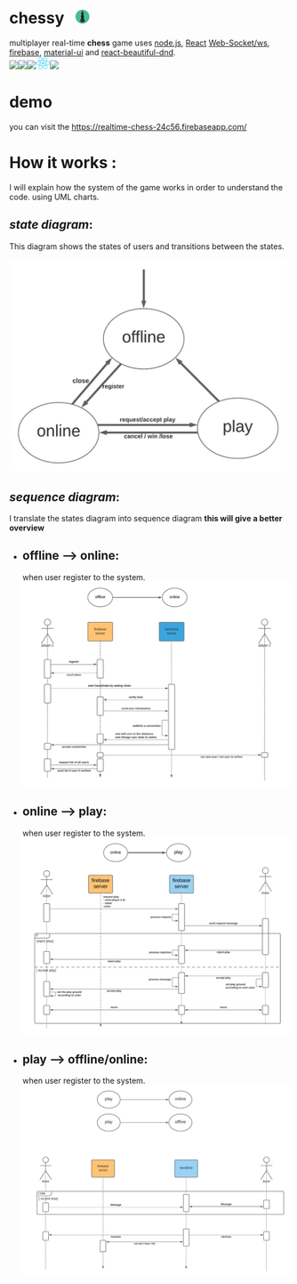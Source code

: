 # **chessy** &nbsp; <img src="./docs/chess.png" width="25px">

multiplayer real-time **chess** game uses [node.js](https://nodejs.org/en/), [React](https://reactjs.org/) [Web-Socket/ws](https://github.com/websockets/ws), [firebase](https://firebase.google.com/), [material-ui](https://material-ui.com/) and [react-beautiful-dnd](https://github.com/atlassian/react-beautiful-dnd).<br> 
<img src="https://cdn2.iconfinder.com/data/icons/nodejs-1/512/nodejs-512.png" width="25px"><img src="https://pics.freeicons.io/uploads/icons/png/6158480871552037069-512.png" width="25px"><img src="https://www.gstatic.com/devrel-devsite/prod/v1674d466be3b1154327dd11cf186e748303b1e92ae31ff35df0f5192fbd777ea/firebase/images/touchicon-180.png" width="25px"><img src="data:image/svg+xml;base64,PHN2ZyB4bWxucz0iaHR0cDovL3d3dy53My5vcmcvMjAwMC9zdmciIHZpZXdCb3g9Ii0xMS41IC0xMC4yMzE3NCAyMyAyMC40NjM0OCI+CiAgPHRpdGxlPlJlYWN0IExvZ288L3RpdGxlPgogIDxjaXJjbGUgY3g9IjAiIGN5PSIwIiByPSIyLjA1IiBmaWxsPSIjNjFkYWZiIi8+CiAgPGcgc3Ryb2tlPSIjNjFkYWZiIiBzdHJva2Utd2lkdGg9IjEiIGZpbGw9Im5vbmUiPgogICAgPGVsbGlwc2Ugcng9IjExIiByeT0iNC4yIi8+CiAgICA8ZWxsaXBzZSByeD0iMTEiIHJ5PSI0LjIiIHRyYW5zZm9ybT0icm90YXRlKDYwKSIvPgogICAgPGVsbGlwc2Ugcng9IjExIiByeT0iNC4yIiB0cmFuc2Zvcm09InJvdGF0ZSgxMjApIi8+CiAgPC9nPgo8L3N2Zz4K" width="25px"><img src="https://user-images.githubusercontent.com/2182637/53611918-54c1ff80-3c24-11e9-9917-66ac3cef513d.png" width="25px">

# **demo**

you can visit the https://realtime-chess-24c56.firebaseapp.com/

# **How it works** :

I will explain how the system of the game works in order to understand the code. using UML charts.

## **_state diagram_**:

This diagram shows the states of users and transitions between the states.<br><Br>
<img src="./docs/state digram - Page 1.jpeg" width='500'>

## **_sequence diagram_**:

I translate the states diagram into sequence diagram **this will give a better overview**

-   ## offline --> online:

    when user register to the system.<br>
    <img src="./docs/offline to online .jpeg" width="500">

-   ## online --> play:

    when user register to the system.<br>
    <img src="./docs/online to play.jpeg" width="500">

-   ## play --> offline/online:
    when user register to the system.<br>
    <img src="./docs/play to online-offline.jpeg" width="500">
